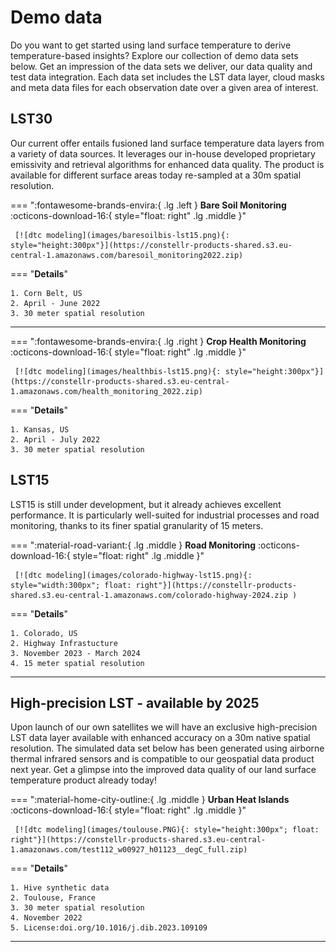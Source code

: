 # Demo data
Do you want to get started using land surface temperature to derive temperature-based insights? Explore our collection of demo data sets below. Get an impression of the data sets we deliver, our data quality and test data integration. Each data set includes the LST data layer, cloud masks and meta data files for each observation date over a given area of interest. 

<!-- - [Brasil Rioverde Fields](https://constellr-products-shared.s3.eu-central-1.amazonaws.com/br-rioverde-2023.zip)
- [Brasil Barreiras Fields](https://constellr-products-shared.s3.eu-central-1.amazonaws.com/br-barreiras-2023.zip)
- [France Marne Fields](https://constellr-products-shared.s3.eu-central-1.amazonaws.com/fr-marne-2023.zip)
- [US Pontiac Fields](https://constellr-products-shared.s3.eu-central-1.amazonaws.com/us-pontiac-2023.zip)
- [Germany Freiburg/Breisgau, Urban/Forest/Agriculture](https://constellr-products-shared.s3.eu-central-1.amazonaws.com/germany_freiburg_breisgau-urban-forest-agriculture.zip) -->
## LST30
Our current offer entails fusioned land surface temperature data layers from a variety of data sources. It leverages our in-house developed proprietary emissivity and retrieval algorithms for enhanced data quality. The product is available for different surface areas today re-sampled at a 30m spatial resolution. 

<div class="grid cards" markdown>

=== ":fontawesome-brands-envira:{ .lg .left }  __Bare Soil Monitoring__ :octicons-download-16:{ style="float: right" .lg .middle }"

     [![dtc modeling](images/baresoilbis-lst15.png){: style="height:300px"}](https://constellr-products-shared.s3.eu-central-1.amazonaws.com/baresoil_monitoring2022.zip)

=== "__Details__"

    1. Corn Belt, US
    2. April - June 2022
    3. 30 meter spatial resolution


------

=== ":fontawesome-brands-envira:{ .lg .right }  __Crop Health Monitoring__ :octicons-download-16:{ style="float: right" .lg .middle }"

     [![dtc modeling](images/healthbis-lst15.png){: style="height:300px"}](https://constellr-products-shared.s3.eu-central-1.amazonaws.com/health_monitoring_2022.zip)

=== "__Details__"

    1. Kansas, US
    2. April - July 2022
    3. 30 meter spatial resolution

</div>

## LST15
 LST15 is still under development, but it already achieves excellent performance. It is particularly well-suited for industrial processes and road monitoring, thanks to its finer spatial granularity of 15 meters.

<div class="grid cards" markdown>

=== ":material-road-variant:{ .lg .middle }  __Road Monitoring__ :octicons-download-16:{ style="float: right" .lg .middle }"

     [![dtc modeling](images/colorado-highway-lst15.png){: style="width:300px"; float: right"}](https://constellr-products-shared.s3.eu-central-1.amazonaws.com/colorado-highway-2024.zip )


=== "__Details__"

    1. Colorado, US
    2. Highway Infrastucture
    3. November 2023 - March 2024
    4. 15 meter spatial resolution

-------------
</div>



## High-precision LST - available by 2025
Upon launch of our own satellites we will have an exclusive high-precision LST data layer available with enhanced accuracy on a 30m native spatial resolution. The simulated data set below has been generated using airborne thermal infrared sensors and is compatible to our geospatial data product next year. Get a glimpse into the improved data quality of our land surface temperature product already today!

<div class="grid cards" markdown>

=== ":material-home-city-outline:{ .lg .middle }  __Urban Heat Islands__ :octicons-download-16:{ style="float: right" .lg .middle }"

     [![dtc modeling](images/toulouse.PNG){: style="height:300px"; float: right"}](https://constellr-products-shared.s3.eu-central-1.amazonaws.com/test112_w00927_h01123__degC_full.zip)


=== "__Details__"

    1. Hive synthetic data
    2. Toulouse, France
    3. 30 meter spatial resolution
    4. November 2022
    5. License:doi.org/10.1016/j.dib.2023.109109 

-------------

</div>

